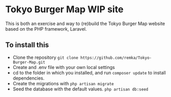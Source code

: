 # Tokyo Burger Map WIP site

This is both an exercise and way to (re)build the Tokyo Burger Map website based on the PHP framework, Laravel.

## To install this

* Clone the repository `git clone https://github.com/remka/Tokyo-Burger-Map.git`
* Create and .env file with your own local settings
* cd to the folder in which you installed, and run `composer update` to install dependencies.
* Create the migrations with `php artisan migrate`
* Seed the database with the default values. `php artisan db:seed`
